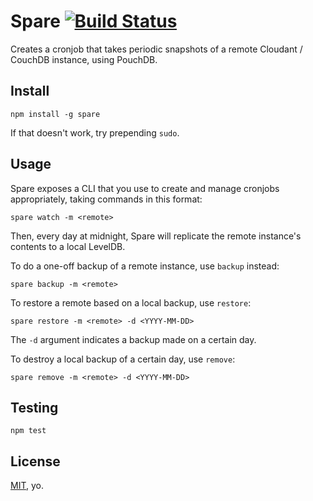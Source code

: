# Spare [![Build Status](https://travis-ci.org/garbados/spare.png)](https://travis-ci.org/garbados/spare)

Creates a cronjob that takes periodic snapshots of a remote Cloudant / CouchDB instance, using PouchDB.

## Install

    npm install -g spare

If that doesn't work, try prepending `sudo`.

## Usage

Spare exposes a CLI that you use to create and manage cronjobs appropriately, taking commands in this format:

    spare watch -m <remote>

Then, every day at midnight, Spare will replicate the remote instance's contents to a local LevelDB.

To do a one-off backup of a remote instance, use `backup` instead:

    spare backup -m <remote>

To restore a remote based on a local backup, use `restore`:

    spare restore -m <remote> -d <YYYY-MM-DD>

The `-d` argument indicates a backup made on a certain day.

To destroy a local backup of a certain day, use `remove`:

    spare remove -m <remote> -d <YYYY-MM-DD>

## Testing

    npm test

## License

[MIT](http://opensource.org/licenses/MIT), yo.